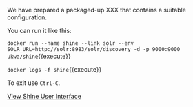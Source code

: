 


We have prepared a packaged-up XXX that contains a suitable configuration.

You can run it like this:

`docker run --name shine --link solr --env SOLR_URL=http://solr:8983/solr/discovery -d -p 9000:9000 ukwa/shine`{{execute}}

`docker logs -f shine`{{execute}}

To exit use `Ctrl-C`.

<div class="center-align">
    <a class="btn-small" href="https://[[HOST_SUBDOMAIN]]-9000-[[KATACODA_HOST]].environments.katacoda.com/shine">View Shine User Interface</a>
</div>



